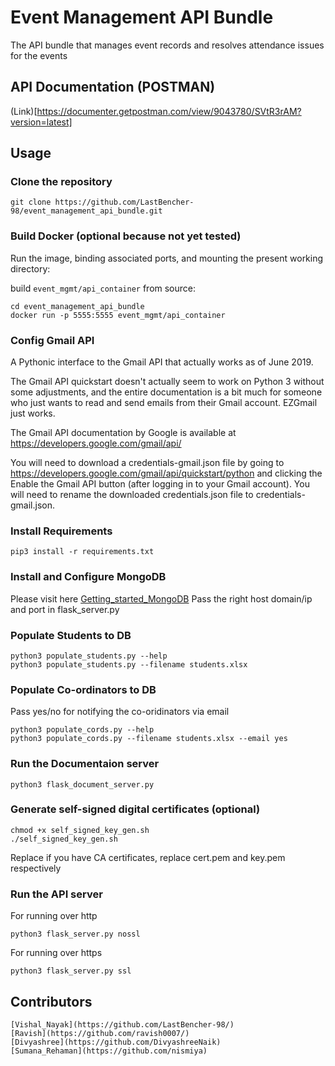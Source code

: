 # Event Management API Bundle

The API bundle that manages event records and resolves attendance issues for the events


## API Documentation (POSTMAN)

(Link)[https://documenter.getpostman.com/view/9043780/SVtR3rAM?version=latest]


## Usage


### Clone the repository


    git clone https://github.com/LastBencher-98/event_management_api_bundle.git




### Build Docker (optional because not yet tested)

Run the image, binding associated ports, and mounting the present working
directory:

 build `event_mgmt/api_container` from source:
 
    cd event_management_api_bundle
    docker run -p 5555:5555 event_mgmt/api_container 


### Config Gmail API
A Pythonic interface to the Gmail API that actually works as of June 2019.

The Gmail API quickstart doesn't actually seem to work on Python 3 without some adjustments, and the entire documentation is a bit much for someone who just wants to read and send emails from their Gmail account. EZGmail just works.

The Gmail API documentation by Google is available at https://developers.google.com/gmail/api/

You will need to download a credentials-gmail.json file by going to https://developers.google.com/gmail/api/quickstart/python and clicking the Enable the Gmail API button (after logging in to your Gmail account). You will need to rename the downloaded credentials.json file to credentials-gmail.json.


###  Install Requirements

    pip3 install -r requirements.txt


### Install and Configure MongoDB 

Please visit here [Getting_started_MongoDB](https://docs.mongodb.com/manual/tutorial/getting-started/)
Pass the right host domain/ip and port in flask_server.py


### Populate Students to DB

    python3 populate_students.py --help
    python3 populate_students.py --filename students.xlsx 


### Populate Co-ordinators to DB

Pass yes/no for notifying the co-oridinators via email

    python3 populate_cords.py --help
    python3 populate_cords.py --filename students.xlsx --email yes


### Run the Documentaion server

    python3 flask_document_server.py


### Generate self-signed digital certificates (optional) 


    chmod +x self_signed_key_gen.sh
    ./self_signed_key_gen.sh

Replace if you have CA certificates, replace cert.pem and key.pem respectively


### Run  the API server 

For running over http

    python3 flask_server.py nossl


For running over https

    python3 flask_server.py ssl


## Contributors

    [Vishal_Nayak](https://github.com/LastBencher-98/)
    [Ravish](https://github.com/ravish0007/)
    [Divyashree](https://github.com/DivyashreeNaik)
    [Sumana_Rehaman](https://github.com/nismiya)



